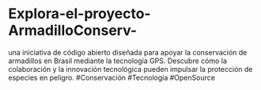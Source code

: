 # Explora-el-proyecto-ArmadilloConserv-
una iniciativa de código abierto diseñada para apoyar la conservación de armadillos en Brasil mediante la tecnología GPS. Descubre cómo la colaboración y la innovación tecnológica pueden impulsar la protección de especies en peligro. #Conservación #Tecnología #OpenSource
